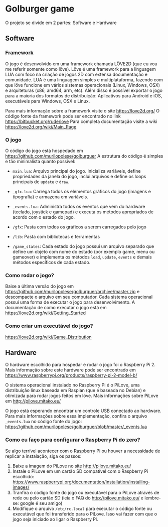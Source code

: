 # Golburger game

O projeto se divide em 2 partes: Software e Hardware

## Software

### Framework

O jogo é desenvolvido em uma framework chamada LÖVE2D (que eu vou me referir somente como löve). Löve é uma framework para a linguagem LUA com foco na criação de jogos 2D com extensa documentação e comunidade. LUA é uma linguagem simples e multiplataforma, fazendo com que löve funcione em vários sistemas operacionais (Linux, Windows, OSX) e arquiteturas (x86, amd64, arm, etc). Além disso é possível exportar o jogo para a maioria dos formatos de distribuição: Aplicativos para Android e iOS, executáveis para Windows, OSX e Linux.

Para mais informação sobre a framework visite o site https://love2d.org/
O código fonte da framework pode ser encontrado no link https://bitbucket.org/rude/love
Para completa documentação visite a wiki https://love2d.org/wiki/Main_Page

### O jogo

O código do jogo está hospedado em https://github.com/murilopolese/golburguer
A estrutura do código é simples e tão minimalista quanto possível:

- `main.lua`:
Arquivo principal do jogo. Inicializa variáveis, define propriedades da janela do jogo, inclui arquivos e define os loops principais de `update` e `draw`.

- `_gfx.lua`:
Carrega todos os elementos gráficos do jogo (imagens e tipografia) e armazena em variáveis.

- `_events.lua`:
Administra todos os eventos que vem do hardware (teclado, joystick e gamepad) e executa os métodos apropriados de acordo com o estado do jogo.

- `/gfx`:
Pasta com todos os gráficos a serem carregados pelo jogo

- `/lib`:
Pasta com bibliotecas e ferramentas

- `/game_states`:
Cada estado do jogo possui um arquivo separado que define um objeto com nome do estado (por exemplo game, menu ou gameover) e implementa os métodos `load`, `update`, `events` e demais métodos específicos de cada estado.

### Como rodar o jogo?

Baixe a última versão do jogo em https://github.com/murilopolese/golburguer/archive/master.zip e descompacte o arquivo em seu computador. Cada sistema operacional possui uma forma de executar o jogo para desenvolvimento.
A documentação de como executar o jogo está em https://love2d.org/wiki/Getting_Started

### Como criar um executável do jogo?

https://love2d.org/wiki/Game_Distribution


## Hardware

O hardware escolhido para hospedar e rodar o jogo foi o Raspberry Pi 2.
Mais informação sobre este hardware pode ser encontrado em https://www.raspberrypi.org/products/raspberry-pi-2-model-b/

O sistema operacional instalado no Raspberry Pi é o PiLove, uma distribuição linux baseada em Raspian (que é baseada no Debian) e otimizada para rodar jogos feitos em löve.
Mais informações sobre PiLove em http://pilove.mitako.eu/

O jogo está esperando encontrar um controle USB conectado ao hardware.
Para mais informações sobre essa implementação, confira o arquivo `_events.lua` no código fonte do jogo: https://github.com/murilopolese/golburguer/blob/master/_events.lua

### Como eu faço para configurar o Raspberry Pi do zero?

Se algo terrível acontecer com o Raspberry Pi ou houver a necessidade de replicar a instalação, siga os passos:

1. Baixe a imagem do PiLove no site http://pilove.mitako.eu/
2. Instale o PiLove em um cartão SD compatível com o Raspberry Pi escolhido: https://www.raspberrypi.org/documentation/installation/installing-images/
3. Tranfira o código fonte do jogo ou executável para o PiLove através de rede ou pelo cartão SD (leia o FAQ do http://pilove.mitako.eu/ e lembre-se: google é seu amigo)
4. Modifique o arquivo `/etc/rc.local` para executar o código fonte ou executável que foi transferido para o PiLove. Isso vai fazer com que o jogo seja iniciado ao ligar o Raspberry Pi.
